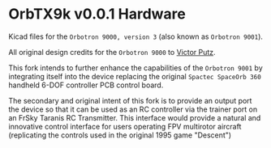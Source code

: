 # OrbTX9k v0.0.1 Hardware
Kicad files for the `Orbotron 9000, version 3` (also known as `Orbotron 9001`).

All original design credits for the `Orbotron 9000` to [Victor Putz](https://github.com/thingotron).

This fork intends to further enhance the capabilities of the `Orbotron 9001` by integrating itself into the device replacing the original `Spactec SpaceOrb 360` handheld 6-DOF controller PCB control board. 

The secondary and original intent of this fork is to provide an output port the device so that it can be used as an RC controller via the trainer port on an FrSky Taranis RC Transmitter. This interface would provide a natural and innovative control interface for users operating FPV multirotor aircraft (replicating the controls used in the original 1995 game "Descent")
